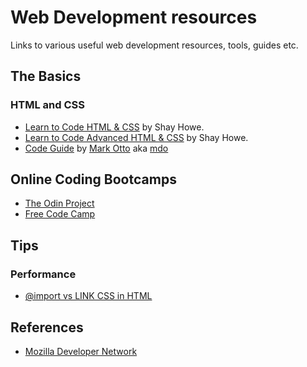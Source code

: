 # Web Development resources

Links to various useful web development resources, tools, guides etc.

## The Basics

### HTML and CSS

- [Learn to Code HTML & CSS](https://learn.shayhowe.com/html-css/) by Shay Howe.
- [Learn to Code Advanced HTML & CSS](https://learn.shayhowe.com/advanced-html-css/) by Shay Howe.
- [Code Guide](https://codeguide.co/) by [Mark Otto](https://github.com/mdo) aka [mdo](https://twitter.com/mdo)

## Online Coding Bootcamps

- [The Odin Project](https://www.theodinproject.com/)
- [Free Code Camp](https://www.freecodecamp.org/)

## Tips

### Performance

- [@import vs LINK CSS in HTML](http://www.stevesouders.com/blog/2009/04/09/dont-use-import/)

## References

- [Mozilla Developer Network](https://developer.mozilla.org/en-US/docs/Web)
